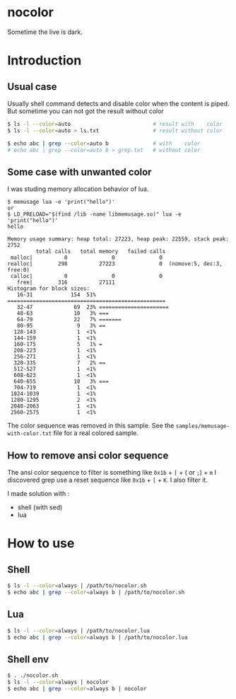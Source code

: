 # nocolor

Sometime the live is dark.

Introduction
============

Usual case
----------

Usually shell command detects and disable color when the content is piped.
But sometime you can not got the result without color

```sh
$ ls -l --color=auto                          # result with    color
$ ls -l --color=auto > ls.txt                 # result without color
```
```sh
$ echo abc | grep --color=auto b              # with    color
# echo abc | grep --color=auto b > grep.txt   # without color
```


Some case with unwanted color
-----------------------------

I was studing memory allocation behavior of lua.

```
$ memusage lua -e 'print("hello")'
or
$ LD_PRELOAD="$(find /lib -name libmemusage.so)" lua -e 'print("hello")'
hello

Memory usage summary: heap total: 27223, heap peak: 22559, stack peak: 2752
         total calls   total memory   failed calls
 malloc|          0              0              0
realloc|        298          27223              0  (nomove:5, dec:3, free:0)
 calloc|          0              0              0
   free|        316          27111
Histogram for block sizes:
   16-31            154  51% ==================================================
   32-47             69  23% ======================
   48-63             10   3% ===
   64-79             22   7% =======
   80-95              9   3% ==
  128-143             1  <1% 
  144-159             1  <1% 
  160-175             5   1% =
  208-223             1  <1% 
  256-271             1  <1% 
  320-335             7   2% ==
  512-527             1  <1% 
  608-623             1  <1% 
  640-655            10   3% ===
  704-719             1  <1% 
 1024-1039            1  <1% 
 1280-1295            2  <1% 
 2048-2063            1  <1% 
 2560-2575            1  <1% 
```

The color sequence was removed in this sample.
See the `samples/memusage-with-color.txt` file for a real colored sample.

How to remove ansi color sequence
---------------------------------

The ansi color sequence to filter is something like `0x1b` + `[` + (<number> or `;`) + `m`
I discovered grep use a reset sequence like `0x1b` + `[` + `K`. I also filter it.

I made solution with :
 * shell (with sed)
 * lua

How to use
==========

Shell
-----

```sh
$ ls -l --color=always | /path/to/nocolor.sh
$ echo abc | grep --color=always b | /path/to/nocolor.sh
```

Lua
---

```sh
$ ls -l --color=always | /path/to/nocolor.lua
$ echo abc | grep --color=always b | /path/to/nocolor.lua
```

Shell env
---------

```sh
$ . ./nocolor.sh
$ ls -l --color=always | nocolor
$ echo abc | grep --color=always b | nocolor
```

